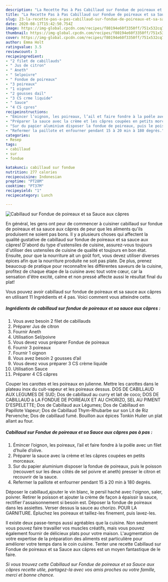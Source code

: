```yaml
---
description: "La Recette Pas à Pas Cabillaud sur Fondue de poireaux et sa Sauce aux câpres"
title: "La Recette Pas à Pas Cabillaud sur Fondue de poireaux et sa Sauce aux câpres"
slug: 23-la-recette-pas-a-pas-cabillaud-sur-fondue-de-poireaux-et-sa-sauce-aux-capres
date: 2020-08-17T15:42:50.754Z
image: https://img-global.cpcdn.com/recipes/f80194e60f3350ff/751x532cq70/cabillaud-sur-fondue-de-poireaux-et-sa-sauce-aux-capres-photo-principale-de-la-recette.jpg
thumbnail: https://img-global.cpcdn.com/recipes/f80194e60f3350ff/751x532cq70/cabillaud-sur-fondue-de-poireaux-et-sa-sauce-aux-capres-photo-principale-de-la-recette.jpg
cover: https://img-global.cpcdn.com/recipes/f80194e60f3350ff/751x532cq70/cabillaud-sur-fondue-de-poireaux-et-sa-sauce-aux-capres-photo-principale-de-la-recette.jpg
author: Emma Holt
ratingvalue: 3.5
reviewcount: 3
recipeingredient:
- "2 filet de cabillauds"
- " Jus de citron"
- " Aneth"
- " Selpoivre"
- " Fondue de poireaux"
- "3 poireaux"
- "1 oignon"
- "2 gousses dail"
- "3 CS crme liquide"
- " Sauce"
- "4 CS cpres"
recipeinstructions:
- "Émincer l’oignon, les poireaux, l’ail et faire fondre à la poêle avec un filet d’huile d’olive."
- "Préparer la sauce avec la crème et les câpres coupées en petits morceaux."
- "Sur du papier aluminium disposer la fondue de poireaux, puis le poisson (recouvert sur les deux côtés de sel poivre et aneth) presser le citron et recouvrir de la sauce."
- "Refermer la paillote et enfourner pendant 15 à 20 min à 180 degrés."
categories:
- Resep
tags:
- cabillaud
- sur
- fondue

katakunci: cabillaud sur fondue 
nutrition: 277 calories
recipecuisine: Indonesian
preptime: "PT28M"
cooktime: "PT37M"
recipeyield: "1"
recipecategory: Lunch

---
```



![Cabillaud sur Fondue de poireaux et sa Sauce aux câpres](https://img-global.cpcdn.com/recipes/f80194e60f3350ff/751x532cq70/cabillaud-sur-fondue-de-poireaux-et-sa-sauce-aux-capres-photo-principale-de-la-recette.jpg)

En général, les gens ont peur de commencer à cuisiner cabillaud sur fondue de poireaux et sa sauce aux câpres de peur que les aliments qu'ils produisent ne soient pas bons. Il y a plusieurs choses qui affectent la qualité gustative de cabillaud sur fondue de poireaux et sa sauce aux câpres! D'abord du type d'ustensiles de cuisine, assurez-vous toujours d'utiliser des ustensiles de cuisine de qualité et toujours en bon état. Ensuite, pour que la nourriture ait un goût fort, vous devez utiliser diverses épices afin que la nourriture produite ne soit pas plate. De plus, prenez beaucoup de pratique pour reconnaître les différentes saveurs de la cuisine, profitez de chaque étape de la cuisine avec tout votre cœur, car la sensation d'être excité, calme et non pressé affecte aussi le résultat final du plat!

<!--inarticleads1-->

Vous pouvez avoir cabillaud sur fondue de poireaux et sa sauce aux câpres en utilisant 11 Ingrédients et 4 pas. Voici comment vous atteindre cette.

##### Ingrédients de cabillaud sur fondue de poireaux et sa sauce aux câpres :

1. Vous avez besoin 2 filet de cabillauds
1. Préparer  Jus de citron
1. Fournir  Aneth
1. Utilisation  Sel/poivre
1. Vous devez vous préparer  Fondue de poireaux
1. Fournir 3 poireaux
1. Fournir 1 oignon
1. Vous avez besoin 2 gousses d’ail
1. Vous devez vous préparer 3 CS crème liquide
1. Utilisation  Sauce
1. Préparer 4 CS câpres


Couper les carottes et les poireaux en julienne. Mettre les carottes dans le plateau inox du cuit-vapeur et les poireaux dessus. DOS DE CABILLAUD AUX LEGUMES DE SUD; Dos de cabillaud au curry et lait de coco; DOS DE CABILLAUD à LA FONDUE DE POIREAUX ET AU CHORIZO, SEL AU PIMENT D&#39;ESPELETTE; Dos de Cabillaud aux Légumes; Dos de Cabillaud en Papillote Vapeur; Dos de Cabillaud Thym-Rhubarbe sur son Lit de Riz Pervenche; Dos de cabillaud fumé. Bouillon aux épices Tonkin Huiler un plat allant au four. 

<!--inarticleads2-->

##### Cabillaud sur Fondue de poireaux et sa Sauce aux câpres pas à pas :

1. Émincer l’oignon, les poireaux, l’ail et faire fondre à la poêle avec un filet d’huile d’olive.
1. Préparer la sauce avec la crème et les câpres coupées en petits morceaux.
1. Sur du papier aluminium disposer la fondue de poireaux, puis le poisson (recouvert sur les deux côtés de sel poivre et aneth) presser le citron et recouvrir de la sauce.
1. Refermer la paillote et enfourner pendant 15 à 20 min à 180 degrés.


Déposer le cabillaud,ajouter le vin blanc, le persil haché avec l&#39;oignon, saler, poivrer. Retirer le poisson et ajouter la crème de façon à épaissir la sauce, rectifier l&#39;assaisonnement si besoin est. Déposer la fondue de poireaux dans les assiettes. Verser dessus la sauce au chorizo. POUR LA GARNITURE. Épluchez les poireaux et taillez-les finement, puis lavez-les. 

<!--inarticleads1-->

<p>
Il existe deux passe-temps aussi agréables que la cuisine. Non seulement vous pouvez faire travailler vos muscles créatifs, mais vous pouvez également fournir de délicieux plats pour votre maison. L'augmentation de votre expertise de la préparation des aliments est particulière pour améliorer votre temps dans le coin cuisine. Tenter une recette Cabillaud sur Fondue de poireaux et sa Sauce aux câpres est un moyen fantastique de le faire.
</p>

<p>
<i>Si vous trouvez cette Cabillaud sur Fondue de poireaux et sa Sauce aux câpres recette utile, partagez-la avec vos amis proches ou votre famille, merci et bonne chance.</i>
</p>
